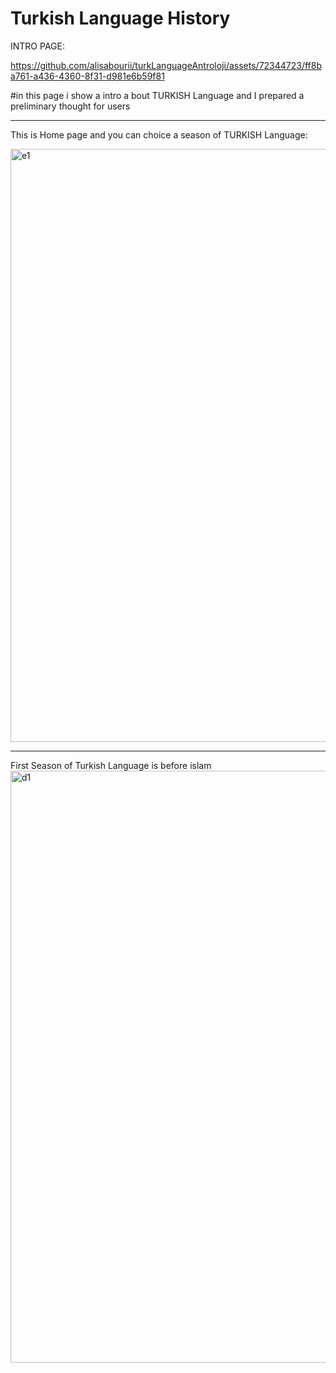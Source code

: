 # Turkish Language History


INTRO PAGE:


https://github.com/alisabourii/turkLanguageAntroloji/assets/72344723/ff8ba761-a436-4360-8f31-d981e6b59f81

#in this page i show a intro a bout TURKISH Language and I prepared a preliminary thought for users

_______________________________________________________________________________________________________________________________________________________

This is Home page and you can choice a season of TURKISH Language:

<img width="949" alt="e1" src="https://github.com/alisabourii/turkLanguageAntroloji/assets/72344723/de3d5bd5-c5d7-456d-9a6c-a50d31a812b4">

_______________________________________________________________________________________________________________________________________________________

First Season of Turkish Language is before islam
<img width="947" alt="d1" src="https://github.com/alisabourii/turkLanguageAntroloji/assets/72344723/b7881553-4161-4526-85f0-24b6880cc8d4">
